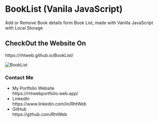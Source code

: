 # BookList (Vanila JavaScript)
Add or Remove Book details form Book List, made with Vanilla JavaScript with Local Storage

<h2>CheckOut the Website On</h2>
https://rhtweb.github.io/BookList/

![BookList](https://user-images.githubusercontent.com/55020650/111141246-56f81c00-85a9-11eb-9844-4132d3a784f2.jpg)

<h3>Contact Me</h3>
<ul>
  <li>
    My Portfolio Website <br /> https://rhtwebportfolio.web.app/
  </li>
  <li>
    LinkedIn <br />  https://www.linkedin.com/in/RhtWeb
  </li>
  <li>
    GitHub  <br />    https://github.com/RhtWeb
  </li>
  </ul>
